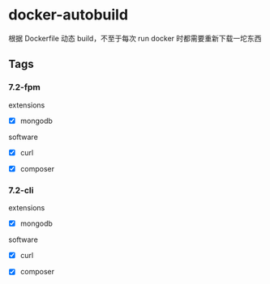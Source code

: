# docker-autobuild
根据 Dockerfile 动态 build，不至于每次 run docker 时都需要重新下载一坨东西


## Tags

### 7.2-fpm

extensions
- [x] mongodb

software
- [x] curl
- [x] composer


### 7.2-cli

extensions
- [x] mongodb

software
- [x] curl
- [x] composer

